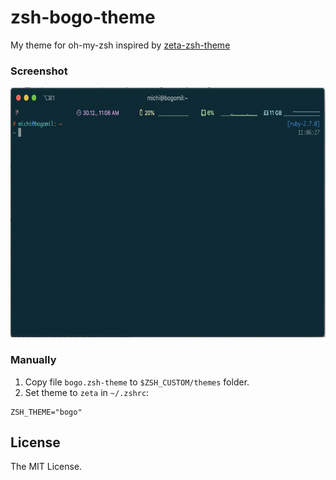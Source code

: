 # zsh-bogo-theme
My theme for oh-my-zsh inspired by [zeta-zsh-theme](https://github.com/skylerlee/zeta-zsh-theme)

### Screenshot

<p align="center">
  <img src="preview.png" height="400" />
</p>

### Manually

1. Copy file `bogo.zsh-theme` to `$ZSH_CUSTOM/themes` folder.
2. Set theme to `zeta` in `~/.zshrc`:

```
ZSH_THEME="bogo"
```
## License

The MIT License.
